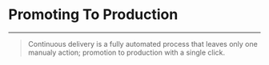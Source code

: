 # Promoting To Production

---


> Continuous delivery is a fully automated process that leaves only one manualy action; promotion to production with a single click.

